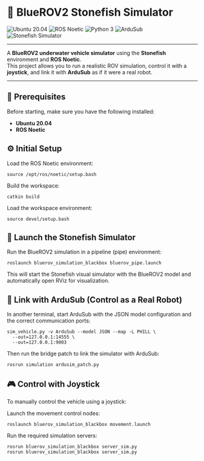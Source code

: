 # 🐠 BlueROV2 Stonefish Simulator

![Ubuntu 20.04](https://img.shields.io/badge/Ubuntu-20.04-E95420?logo=ubuntu&logoColor=white)
![ROS Noetic](https://img.shields.io/badge/ROS-Noetic-22314E?logo=ros&logoColor=white)
![Python 3](https://img.shields.io/badge/Python-3-3776AB?logo=python&logoColor=white)
![ArduSub](https://img.shields.io/badge/ArduSub-SITL-blue)
![Stonefish Simulator](https://img.shields.io/badge/Simulator-Stonefish-00BFFF)

---

A **BlueROV2 underwater vehicle simulator** using the **Stonefish** environment and **ROS Noetic**.  
This project allows you to run a realistic ROV simulation, control it with a **joystick**, and link it with **ArduSub** as if it were a real robot.

---

## 🧩 Prerequisites

Before starting, make sure you have the following installed:

- **Ubuntu 20.04**
- **ROS Noetic**

## ⚙️ Initial Setup

Load the ROS Noetic environment:

    source /opt/ros/noetic/setup.bash

Build the workspace:

    catkin build

Load the workspace environment:

    source devel/setup.bash

## 🧪 Launch the Stonefish Simulator

Run the BlueROV2 simulation in a pipeline (pipe) environment:

    roslaunch bluerov_simulation_blackbox bluerov_pipe.launch

This will start the Stonefish visual simulator with the BlueROV2 model and automatically open RViz for visualization.

## 🔗 Link with ArduSub (Control as a Real Robot)

In another terminal, start ArduSub with the JSON model configuration and the correct communication ports:

    sim_vehicle.py -v ArduSub --model JSON --map -L PHILL \
      --out=127.0.0.1:14555 \
      --out=127.0.0.1:9003

Then run the bridge patch to link the simulator with ArduSub:

    rosrun simulation ardusim_patch.py

## 🎮 Control with Joystick

To manually control the vehicle using a joystick:

Launch the movement control nodes:

    roslaunch bluerov_simulation_blackbox movement.launch

Run the required simulation servers:

    rosrun bluerov_simulation_blackbox server_sim.py
    rosrun bluerov_simulation_blackbox server_sim.py





